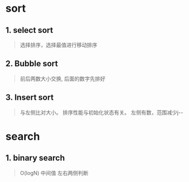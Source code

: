 # sort

## 1. select sort
> 选择排序，选择最值进行移动排序
> 
## 2. Bubble sort
> 前后两数大小交换, 后面的数字先排好
> 
## 3. Insert sort
> 与左侧比对大小。 排序性能与初始化状态有关。
> 左侧有数，范围减少j--
> 
# search
## 1. binary search
> O(logN)
> 中间值 左右两侧判断